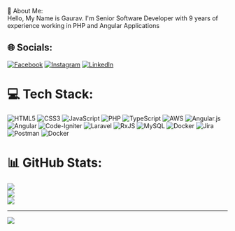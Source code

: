 💫 About Me:<br />
Hello, My Name is Gaurav. I'm Senior Software Developer with 9 years of experience working in PHP and Angular Applications


## 🌐 Socials:
[![Facebook](https://img.shields.io/badge/Facebook-%231877F2.svg?logo=Facebook&logoColor=white)](https://facebook.com/gpg143) [![Instagram](https://img.shields.io/badge/Instagram-%23E4405F.svg?logo=Instagram&logoColor=white)](https://instagram.com/panchal4402) [![LinkedIn](https://img.shields.io/badge/LinkedIn-%230077B5.svg?logo=linkedin&logoColor=white)](https://linkedin.com/in/gaurav-panchal-11a1a1b9) 

# 💻 Tech Stack:
![HTML5](https://img.shields.io/badge/html5-%23E34F26.svg?style=for-the-badge&logo=html5&logoColor=white) ![CSS3](https://img.shields.io/badge/css3-%231572B6.svg?style=for-the-badge&logo=css3&logoColor=white) ![JavaScript](https://img.shields.io/badge/javascript-%23323330.svg?style=for-the-badge&logo=javascript&logoColor=%23F7DF1E) ![PHP](https://img.shields.io/badge/php-%23777BB4.svg?style=for-the-badge&logo=php&logoColor=white) ![TypeScript](https://img.shields.io/badge/typescript-%23007ACC.svg?style=for-the-badge&logo=typescript&logoColor=white) ![AWS](https://img.shields.io/badge/AWS-%23FF9900.svg?style=for-the-badge&logo=amazon-aws&logoColor=white) ![Angular.js](https://img.shields.io/badge/angular.js-%23E23237.svg?style=for-the-badge&logo=angularjs&logoColor=white) ![Angular](https://img.shields.io/badge/angular-%23DD0031.svg?style=for-the-badge&logo=angular&logoColor=white) ![Code-Igniter](https://img.shields.io/badge/CodeIgniter-%23EF4223.svg?style=for-the-badge&logo=codeIgniter&logoColor=white) ![Laravel](https://img.shields.io/badge/laravel-%23FF2D20.svg?style=for-the-badge&logo=laravel&logoColor=white) ![RxJS](https://img.shields.io/badge/rxjs-%23B7178C.svg?style=for-the-badge&logo=reactivex&logoColor=white) ![MySQL](https://img.shields.io/badge/mysql-%2300000f.svg?style=for-the-badge&logo=mysql&logoColor=white) ![Docker](https://img.shields.io/badge/docker-%230db7ed.svg?style=for-the-badge&logo=docker&logoColor=white) ![Jira](https://img.shields.io/badge/jira-%230A0FFF.svg?style=for-the-badge&logo=jira&logoColor=white) ![Postman](https://img.shields.io/badge/Postman-FF6C37?style=for-the-badge&logo=postman&logoColor=white) ![Docker](https://img.shields.io/badge/docker-%230db7ed.svg?style=for-the-badge&logo=docker&logoColor=white)
# 📊 GitHub Stats:
![](https://github-readme-stats.vercel.app/api?username=gauravpanchal09&theme=dark&hide_border=false&include_all_commits=false&count_private=false)<br/>
![](https://github-readme-streak-stats.herokuapp.com/?user=gauravpanchal09&theme=dark&hide_border=false)<br/>
![](https://github-readme-stats.vercel.app/api/top-langs/?username=gauravpanchal09&theme=dark&hide_border=false&include_all_commits=false&count_private=false&layout=compact)

---
[![](https://visitcount.itsvg.in/api?id=gauravpanchal09&icon=0&color=0)](https://visitcount.itsvg.in)

<!-- Proudly created with GPRM ( https://gprm.itsvg.in ) -->
